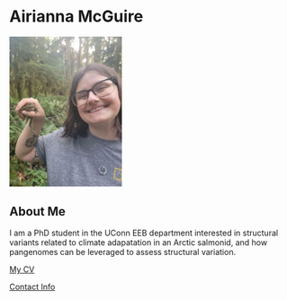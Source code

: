 # Airianna McGuire

<img src="https://github.com/Airianna25/airianna25.github.io/blob/main/images/headshot.jpg" width="200" />

## About Me
I am a PhD student in the UConn EEB department interested in structural variants related to climate adapatation in an Arctic salmonid, and how pangenomes can be leveraged to assess structural variation.

[My CV](PDFs/Airianna_McGuire_CV_2024.pdf)

[Contact Info](contact-info.html) 

